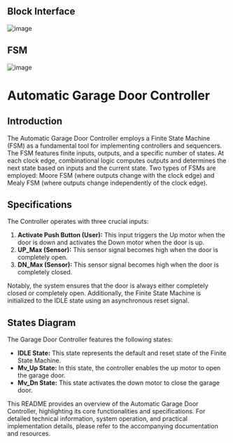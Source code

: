## Block Interface
![image](https://github.com/Ahmedtayel22/Digital-IC-Design/assets/105231666/c2a40071-b693-4ddb-b246-72a7b49f83b4)

## FSM
![image](https://github.com/Ahmedtayel22/Digital-IC-Design/assets/105231666/dd99457f-fc40-4309-8ad1-9c4a218d5e74)


# Automatic Garage Door Controller

## Introduction

The Automatic Garage Door Controller employs a Finite State Machine (FSM) as a fundamental tool for implementing controllers and sequencers. The FSM features finite inputs, outputs, and a specific number of states. At each clock edge, combinational logic computes outputs and determines the next state based on inputs and the current state. Two types of FSMs are employed: Moore FSM (where outputs change with the clock edge) and Mealy FSM (where outputs change independently of the clock edge).

## Specifications

The Controller operates with three crucial inputs:

1. **Activate Push Button (User):** This input triggers the Up motor when the door is down and activates the Down motor when the door is up.
2. **UP_Max (Sensor):** This sensor signal becomes high when the door is completely open.
3. **DN_Max (Sensor):** This sensor signal becomes high when the door is completely closed.

Notably, the system ensures that the door is always either completely closed or completely open. Additionally, the Finite State Machine is initialized to the IDLE state using an asynchronous reset signal.

## States Diagram

The Garage Door Controller features the following states:

- **IDLE State:** This state represents the default and reset state of the Finite State Machine.
- **Mv_Up State:** In this state, the controller enables the up motor to open the garage door.
- **Mv_Dn State:** This state activates the down motor to close the garage door.

This README provides an overview of the Automatic Garage Door Controller, highlighting its core functionalities and specifications. For detailed technical information, system operation, and practical implementation details, please refer to the accompanying documentation and resources.
